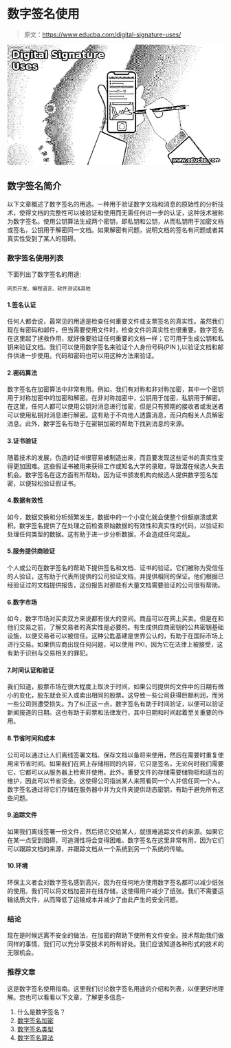 # 数字签名使用

> 原文：<https://www.educba.com/digital-signature-uses/>

![Digital Signature Uses](img/ba83a9f2059777350b8e2a1dffae5193.png)



## 数字签名简介

以下文章概述了数字签名的用途。一种用于验证数字文档和消息的原始性的分析技术，使得文档的完整性可以被验证和使用而无需任何进一步的认证，这种技术被称为数字签名。使用公钥算法生成两个密钥，即私钥和公钥，从而私钥用于加密文档或签名，公钥用于解密同一文档。如果解密有问题，说明文档的签名有问题或者其真实性受到了某人的阻碍。

### 数字签名使用列表

下面列出了数字签名的用途:

<small>网页开发、编程语言、软件测试&其他</small>

#### 1.签名认证

任何人都会说，最常见的用途是检查任何重要文件或支票签名的真实性。虽然我们现在有密码和邮件，但当需要使用文件时，检查文件的真实性也很重要。数字签名在这里起了拯救作用，就好像要验证任何重要的文档一样；它可用于生成公钥和私钥来验证文档。我们可以使用数字签名来验证个人身份号码(PIN ),以验证文档和邮件供进一步使用。代码和密码也可以用这种方法来验证。

#### 2.密码算法

数字签名在加密算法中非常有用。例如，我们有对称和非对称加密，其中一个密钥用于对称加密中的加密和解密。在非对称加密中，公钥用于加密，私钥用于解密。在这里，任何人都可以使用公钥对消息进行加密，但是只有预期的接收者或发送者可以使用私钥对消息进行解密。这有助于不向他人透露消息，而只向相关人员解密消息。此外，数字签名有助于在密钥加密的帮助下找到消息的来源。

#### 3.证书验证

随着技术的发展，伪造的证书很容易被制造出来，而且要发现这些证书的真实性变得更加困难。这些假证书被用来获得工作或知名大学的录取，导致潜在候选人失去机会。数字签名在这方面有所帮助，因为证书颁发机构向候选人提供数字签名加密，以便轻松验证假证书。

#### 4.数据有效性

如今，数据交换和分析频繁发生，数据中的一个小变化就会使整个份额崩溃或累积。数字签名提供了在处理之前检查原始数据的有效性和真实性的代码，以验证和处理任何类型的数据。这有助于进一步分析数据，不会造成任何混乱。

#### 5.服务提供商验证

个人或公司在数字签名的帮助下提供签名和文档、证书的验证。它们被称为受信任的人验证，这有助于代表所提供的公司验证文档，并提供相同的保证。他们根据已经验证过的文档提供报告，这份报告对那些有大量文档需要验证的公司很有帮助。

#### 6.数字市场

如今，数字市场对买卖双方来说都有很大的空间。商品可以在网上买卖。但是在和他们交易之前，了解交易者的真实性是必要的。有生成供应商密钥的公共密钥基础设施，以便交易者可以被信任。这种公匙基建是世界公认的，有助于在国际市场上进行交易。如果供应商出现任何问题，可以使用 PKI，因为它在法律上被接受，这有助于识别与交易相关的罪犯。

#### 7.时间认证和验证

我们知道，股票市场在很大程度上取决于时间，如果公司提供的文件中的日期有微小的变化，股东就会买入或卖出相同的股票。这导致一些公司获得巨额利润，而另一些公司则遭受损失。为了纠正这一点，数字签名有助于时间验证，以便可以验证新闻报道的日期。这也有助于彩票和法律发行，其中日期和时间起着至关重要的作用。

#### 8.节省时间和成本

公司可以通过让人们离线签署文档、保存文档以备将来使用，然后在需要时重复使用来节省时间。如果我们在网上存储相同的内容，它只是签名，无论何时我们需要它，它都可以从服务器上检索并使用。此外，重要文件的存储需要储物柜和适当的维护，因此可以节省资金。这使得公司指派某人来照看同一个人并信任同一个人。数字签名通过将它们存储在服务器中并为文件夹提供动态密钥，有助于避免所有这些问题。

#### 9.追踪文件

如果我们离线签署一份文件，然后把它交给某人，就很难追踪文件的来源。如果它在某一点受到阻碍，可追溯性将会变得困难。数字签名在这里非常有用，因为它们可以跟踪文档的来源，并跟踪文档从一个系统到另一个系统的传输。

#### 10.环境

环保主义者会对数字签名感到高兴，因为在任何地方使用数字签名都可以减少纸张的使用。我们可以将文档加密并在线存储，这使得用户减少了纸张。我们不需要运输纸质文件，从而降低了运输成本并减少了由此产生的安全问题。

### 结论

现在是时候远离不安全的做法，在加密的帮助下使所有文件安全。技术帮助我们做同样的事情，我们可以充分享受技术的所有好处。我们应该知道各种形式的技术的无限机会。

### 推荐文章

这是数字签名使用指南。这里我们讨论数字签名用途的介绍和列表，以便更好地理解。您也可以看看以下文章，了解更多信息–

1.  什么是数字签名？
2.  [数字签名加密](https://www.educba.com/digital-signature-cryptography/)
3.  [数字签名类型](https://www.educba.com/digital-signature-types/)
4.  [数字签名算法](https://www.educba.com/digital-signature-algorithm/)





